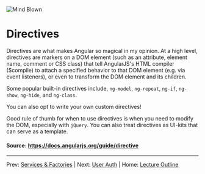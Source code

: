 ![Mind Blown](http://aetherforce.com/wp-content/uploads/2014/05/ik49VlPshlPIz.gif)
# Directives

Directives are what makes Angular so magical in my opinion. At a high level, directives are markers on a DOM element (such as an attribute, element name, comment or CSS class) that tell AngularJS's HTML compiler ($compile) to attach a specified behavior to that DOM element (e.g. via event listeners), or even to transform the DOM element and its children.

Some popular built-in directives include, `ng-model`, `ng-repeat`, `ng-if`, `ng-show`, `ng-hide`, and `ng-class`.

You can also opt to write your own custom directives!

Good rule of thumb for when to use directives is when you need to modify the DOM, especially with `jQuery`. 
You can also treat directives as UI-kits that can serve as a template.

#### Source: https://docs.angularjs.org/guide/directive

________________________________

Prev: [Services & Factories](./services-and-factories.md) | Next: [User Auth](../decoupled/user-auth.md) |
Home: [Lecture Outline](../README.md)
